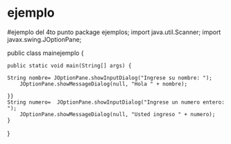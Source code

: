 # ejemplo
#ejemplo del 4to punto
package ejemplos;
import java.util.Scanner;
import javax.swing.JOptionPane;

public class mainejemplo {

	public static void main(String[] args) {
	
   	String nombre= JOptionPane.showInputDialog("Ingrese su nombre: ");
    	JOptionPane.showMessageDialog(null, "Hola " + nombre);

	}}
	String numero=  JOptionPane.showInputDialog("Ingrese un numero entero: ");
    	JOptionPane.showMessageDialog(null, "Usted ingreso " + numero);
	}

}
